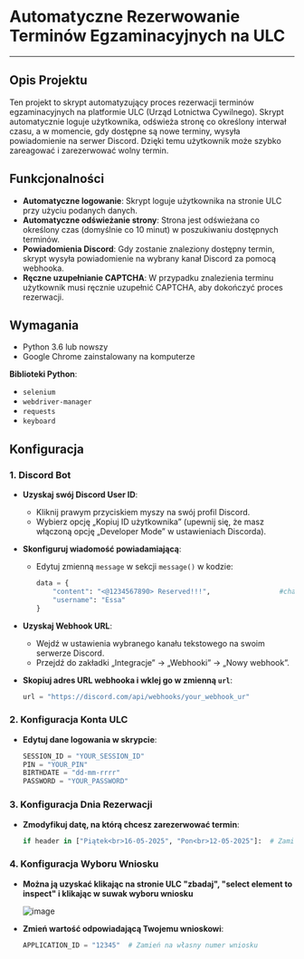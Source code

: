 # Automatyczne Rezerwowanie Terminów Egzaminacyjnych na ULC

---

## Opis Projektu

Ten projekt to skrypt automatyzujący proces rezerwacji terminów egzaminacyjnych na platformie ULC (Urząd Lotnictwa Cywilnego). Skrypt automatycznie loguje użytkownika, odświeża stronę co określony interwał czasu, a w momencie, gdy dostępne są nowe terminy, wysyła powiadomienie na serwer Discord. Dzięki temu użytkownik może szybko zareagować i zarezerwować wolny termin.

## Funkcjonalności

- **Automatyczne logowanie**: Skrypt loguje użytkownika na stronie ULC przy użyciu podanych danych.
- **Automatyczne odświeżanie strony**: Strona jest odświeżana co określony czas (domyślnie co 10 minut) w poszukiwaniu dostępnych terminów.
- **Powiadomienia Discord**: Gdy zostanie znaleziony dostępny termin, skrypt wysyła powiadomienie na wybrany kanał Discord za pomocą webhooka.
- **Ręczne uzupełnianie CAPTCHA**: W przypadku znalezienia terminu użytkownik musi ręcznie uzupełnić CAPTCHA, aby dokończyć proces rezerwacji.

## Wymagania

- Python 3.6 lub nowszy
- Google Chrome zainstalowany na komputerze

**Biblioteki Python**:
- `selenium`
- `webdriver-manager`
- `requests`
- `keyboard`

## Konfiguracja

### 1. Discord Bot

- **Uzyskaj swój Discord User ID**:
  - Kliknij prawym przyciskiem myszy na swój profil Discord.
  - Wybierz opcję „Kopiuj ID użytkownika” (upewnij się, że masz włączoną opcję „Developer Mode” w ustawieniach Discorda).

- **Skonfiguruj wiadomość powiadamiającą**:
  - Edytuj zmienną `message` w sekcji `message()` w kodzie:
    
    ```python
    data = {
        "content": "<@1234567890> Reserved!!!",                 #change this numbers to your Discord User ID
        "username": "Essa"
    }
    ```

- **Uzyskaj Webhook URL**:
  - Wejdź w ustawienia wybranego kanału tekstowego na swoim serwerze Discord.
  - Przejdź do zakładki „Integracje” → „Webhooki” → „Nowy webhook”.

- **Skopiuj adres URL webhooka i wklej go w zmienną `url`**:

  ```python
  url = "https://discord.com/api/webhooks/your_webhook_ur"
  ```

### 2. Konfiguracja Konta ULC

- **Edytuj dane logowania w skrypcie**:
  
  ```python
  SESSION_ID = "YOUR_SESSION_ID"
  PIN = "YOUR_PIN"
  BIRTHDATE = "dd-mm-rrrr"
  PASSWORD = "YOUR_PASSWORD"
  ```

### 3. Konfiguracja Dnia Rezerwacji

- **Zmodyfikuj datę, na którą chcesz zarezerwować termin**:

  ```python
  if header in ["Piątek<br>16-05-2025", "Pon<br>12-05-2025"]:  # Zamień na własny dzień w formacie "Day_name<br>dd-mm-yyyy"
  ```

### 4. Konfiguracja Wyboru Wniosku

- **Można ją uzyskać klikając na stronie ULC "zbadaj", "select element to inspect" i klikając w suwak wyboru wniosku**

  ![image](https://github.com/user-attachments/assets/4c6bb53b-5191-4416-b686-ea755608ab96)

- **Zmień wartość odpowiadającą Twojemu wnioskowi**:

  ```python
  APPLICATION_ID = "12345"  # Zamień na własny numer wniosku
  ```
